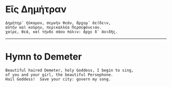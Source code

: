 # Εἲς Δημήτραν

```
Δημήτηρ᾽ ἠύκομον, σεμνὴν θεάν, ἄρχομ᾽ ἀείδειν, 
αὐτὴν καὶ κούρην, περικαλλέα Περσεφόνειαν. 
χαῖρε, θεά, καὶ τήνδε σάου πόλιν: ἄρχε δ᾽ ἀοιδῆς.
```

---

# Hymn to Demeter

```
Beautiful haired Demeter, holy Goddess, I begin to sing,
of you and your girl, the beautiful Persephone.
Hail Goddess!  Save your city: govern my song.
```
